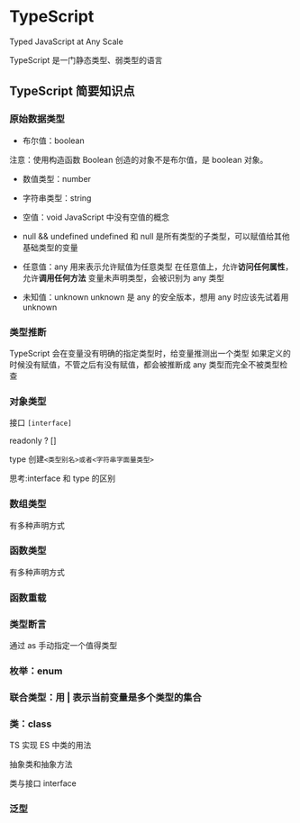 # TypeScript

Typed JavaScript at Any Scale

TypeScript 是一门静态类型、弱类型的语言

## TypeScript 简要知识点

### 原始数据类型

-   布尔值：boolean

注意：使用构造函数 Boolean 创造的对象不是布尔值，是 boolean 对象。

-   数值类型：number

-   字符串类型：string

-   空值：void
    JavaScript 中没有空值的概念

-   null && undefined
    undefined 和 null 是所有类型的子类型，可以赋值给其他基础类型的变量

-   任意值：any
    用来表示允许赋值为任意类型
    在任意值上，允许**访问任何属性**，允许**调用任何方法**
    变量未声明类型，会被识别为 any 类型

-   未知值：unknown
    unknown 是 any 的安全版本，想用 any 时应该先试着用 unknown

### 类型推断

TypeScript 会在变量没有明确的指定类型时，给变量推测出一个类型
如果定义的时候没有赋值，不管之后有没有赋值，都会被推断成 any 类型而完全不被类型检查

### 对象类型

接口 `[interface]`

readonly
?
[]

type 创建`<类型别名>或者<字符串字面量类型>`

思考:interface 和 type 的区别

### 数组类型

有多种声明方式

### 函数类型

有多种声明方式

### 函数重载

### 类型断言

通过 as 手动指定一个值得类型

### 枚举：enum

### 联合类型：用 | 表示当前变量是多个类型的集合

### 类：class

TS 实现 ES 中类的用法

抽象类和抽象方法

类与接口
interface

### 泛型
